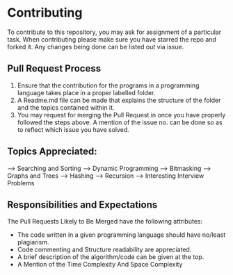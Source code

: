 # Contributing

To contribute to this repository, you may ask for assignment of a particular task. When contributing please make sure you have starred the repo and forked it. Any changes being done can be listed out via issue.

## Pull Request Process

1. Ensure that the contribution for the programs in a programming language takes place in a proper labelled folder.
2. A Readme.md file can be made that explains the structure of the folder and the topics contained within it.
3. You may request for merging the Pull Request in once you have properly followed the steps above. A mention of the issue no. can be done so as to reflect which issue you have solved.

## Topics Appreciated:
--> Searching and Sorting 
--> Dynamic Programming
--> Bitmasking
--> Graphs and Trees
--> Hashing
--> Recursion
--> Interesting Interview Problems 

## Responsibilities and Expectations

The Pull Requests Likely to Be Merged have the following attributes:

* The code written in a given programming language should have no/least plagiarism.
* Code commenting and Structure readability are appreciated.
* A brief description of the algorithm/code can be given at the top.
* A Mention of the Time Complexity And Space Complexity

